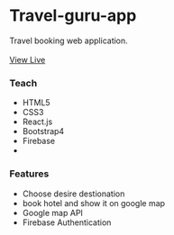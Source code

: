 # Travel-guru-app
 Travel booking web application. 
<br>
<br>
[View Live](https://ninja-travel.web.app/)

### Teach

- HTML5
- CSS3
- React.js
- Bootstrap4
- Firebase
-


### Features

- Choose desire destionation
- book hotel and show it on google map
- Google map API
- Firebase Authentication